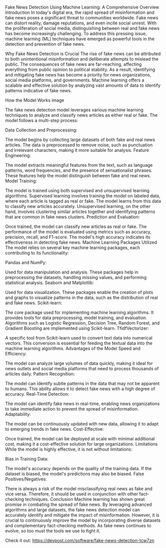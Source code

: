 Fake News Detection Using Machine Learning: A Comprehensive Overview
Introduction
In today's digital era, the rapid spread of misinformation and fake news poses a significant threat to communities worldwide. Fake news can distort reality, damage reputations, and even incite social unrest. With the proliferation of social media, distinguishing between real and fake news has become increasingly challenging. To address this pressing issue, machine learning (ML) techniques have emerged as powerful tools in the detection and prevention of fake news.

Why Fake News Detection is Crucial
The rise of fake news can be attributed to both unintentional misinformation and deliberate attempts to mislead the public. The consequences of fake news are far-reaching, affecting everything from public opinion to political stability. As a result, identifying and mitigating fake news has become a priority for news organizations, social media platforms, and governments. Machine learning offers a scalable and effective solution by analyzing vast amounts of data to identify patterns indicative of fake news.

How the Model Works
image

The fake news detection model leverages various machine learning techniques to analyze and classify news articles as either real or fake. The model follows a multi-step process:

Data Collection and Preprocessing:

The model begins by collecting large datasets of both fake and real news articles. The data is preprocessed to remove noise, such as punctuation and irrelevant characters, making it more suitable for analysis.
Feature Engineering:

The model extracts meaningful features from the text, such as language patterns, word frequencies, and the presence of sensationalist phrases. These features help the model distinguish between fake and real news.
Model Training:

The model is trained using both supervised and unsupervised learning algorithms. Supervised learning involves training the model on labeled data, where each article is tagged as real or fake. The model learns from this data to classify new articles accurately. Unsupervised learning, on the other hand, involves clustering similar articles together and identifying patterns that are common in fake news clusters.
Prediction and Evaluation:

Once trained, the model can classify new articles as real or fake. The performance of the model is evaluated using metrics such as accuracy, precision, recall, and F1-score. The model's high accuracy indicates its effectiveness in detecting fake news.
Machine Learning Packages Utilized
The model relies on several key machine learning packages, each contributing to its functionality:

Pandas and NumPy:

Used for data manipulation and analysis. These packages help in preprocessing the datasets, handling missing values, and performing statistical analysis.
Seaborn and Matplotlib:

Used for data visualization. These packages enable the creation of plots and graphs to visualize patterns in the data, such as the distribution of real and fake news.
Scikit-learn:

The core package used for implementing machine learning algorithms. It provides tools for data preprocessing, model training, and evaluation. Algorithms such as Logistic Regression, Decision Tree, Random Forest, and Gradient Boosting are implemented using Scikit-learn.
TfidfVectorizer:

A specific tool from Scikit-learn used to convert text data into numerical vectors. This conversion is essential for feeding the textual data into the machine learning algorithms.
Advantages of the Model
Speed and Efficiency:

The model can analyze large volumes of data quickly, making it ideal for news outlets and social media platforms that need to process thousands of articles daily.
Pattern Recognition:

The model can identify subtle patterns in the data that may not be apparent to humans. This ability allows it to detect fake news with a high degree of accuracy.
Real-Time Detection:

The model can identify fake news in real-time, enabling news organizations to take immediate action to prevent the spread of misinformation.
Adaptability:

The model can be continuously updated with new data, allowing it to adapt to emerging trends in fake news.
Cost-Effective:

Once trained, the model can be deployed at scale with minimal additional cost, making it a cost-effective solution for large organizations.
Limitations
While the model is highly effective, it is not without limitations:

Bias in Training Data:

The model's accuracy depends on the quality of the training data. If the dataset is biased, the model's predictions may also be biased.
False Positives/Negatives:

There is always a risk of the model misclassifying real news as fake and vice versa. Therefore, it should be used in conjunction with other fact-checking techniques.
Conclusion
Machine learning has shown great promise in combating the spread of fake news. By leveraging advanced algorithms and large datasets, the fake news detection model can accurately identify and mitigate the impact of misinformation. However, it is crucial to continuously improve the model by incorporating diverse datasets and complementary fact-checking methods. As fake news continues to evolve, so too must the tools we use to fight it.

Check it out: https://devpost.com/software/fake-news-detection-tcw7zn
